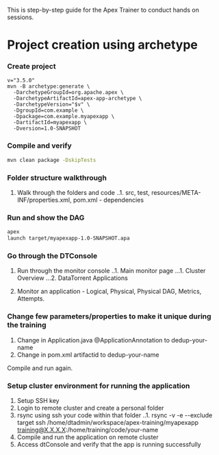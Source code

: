 This is step-by-step guide for the Apex Trainer to conduct hands on sessions.

# Project creation using archetype

### Create project
```shell
v="3.5.0"
mvn -B archetype:generate \
  -DarchetypeGroupId=org.apache.apex \
  -DarchetypeArtifactId=apex-app-archetype \
  -DarchetypeVersion="$v" \
  -DgroupId=com.example \
  -Dpackage=com.example.myapexapp \
  -DartifactId=myapexapp \
  -Dversion=1.0-SNAPSHOT
```

### Compile and verify 
```bash
mvn clean package -DskipTests
```

### Folder structure walkthrough
1. Walk through the folders and code
..1. src, test, resources/META-INF/properties.xml, pom.xml - dependencies

### Run and show the DAG 
```bash
apex
launch target/myapexapp-1.0-SNAPSHOT.apa
```

### Go through the DTConsole
1. Run through the monitor console
..1. Main monitor page 
...1. Cluster Overview
...2. DataTorrent Applications

2. Monitor an application - Logical, Physical, Physical DAG, Metrics, Attempts.

### Change few parameters/properties to make it unique during the training

1. Change in Application.java @ApplicationAnnotation to dedup-your-name
1. Change in pom.xml artifactid to dedup-your-name

Compile and run again.

### Setup cluster environment for running the application
1. Setup SSH key
1. Login to remote cluster and create a personal folder
1. rsync using ssh your code within that folder 
..1. rsync -v -e --exclude  target ssh /home/dtadmin/workspace/apex-training/myapexapp training@X.X.X.X:/home/training/code/your-name
1. Compile and run the application on remote cluster
1. Access dtConsole and verify that the app is running successfully
